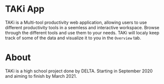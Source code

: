 # TAKi App
TAKi is a Multi-tool productivity web application, allowing users to use different productivity tools in a seemless and interactive workspace. Browse through the different tools and use them to your needs. TAKi will localy keep track of some of the data and visualize it to you in the `Overview` tab. 

# About
TAKi is a high school project done by DELTA. Starting in September 2020 and aiming to finish by March 2021. 

